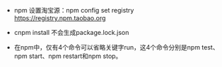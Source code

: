 - npm 设置淘宝源：npm config set registry https://registry.npm.taobao.org 

- cnpm install 不会生成package.lock.json
- 在npm中，仅有4个命令可以省略关键字run，这4个命令分别是npm test、npm start、npm restart和npm stop。